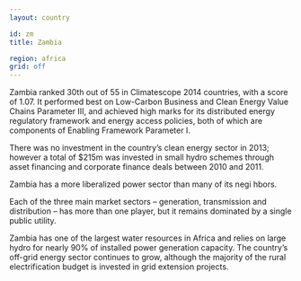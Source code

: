 ```yaml
---
layout: country

id: zm
title: Zambia

region: africa
grid: off
---
```

Zambia ranked 30th out of 55 in Climatescope 2014 countries, with a score of 1.07. It performed best on Low-Carbon Business and Clean Energy Value Chains Parameter III, and achieved high marks for its distributed energy regulatory framework and energy access policies, both of which are components of Enabling Framework Parameter I.

There was no investment in the country’s clean energy sector in 2013; however a total of $215m was invested in small hydro schemes through asset financing and corporate finance deals between 2010 and 2011.

Zambia has a more liberalized power sector than many of its negi hbors.

Each of the three main market sectors – generation, transmission and distribution – has more than one player, but it remains dominated by a single public utility.

Zambia has one of the largest water resources in Africa and relies on large hydro for nearly 90% of installed power generation capacity. The country’s off-grid energy sector continues to grow, although the majority of the rural electrification budget is invested in grid extension projects.